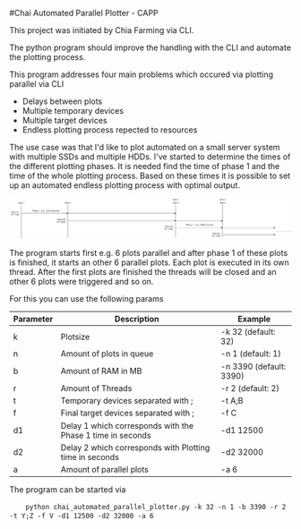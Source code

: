 #Chai Automated Parallel Plotter - CAPP

This project was initiated by Chia Farming via CLI.

The python program should improve the handling with the CLI and automate the plotting process.

This program addresses four main problems which occured via plotting parallel via CLI

* Delays between plots
* Multiple temporary devices
* Multiple target devices
* Endless plotting process repected to resources

The use case was that I'd like to plot automated on a small server system with multiple SSDs and multiple HDDs. I've started
to determine the times of the different plotting phases. It is needed find the time of phase 1 and the time of the whole
plotting process. Based on these times it is possible to set up an automated endless plotting process with optimal output.

![Delay Times between Plots](delay_diagram.png "Delay between Plots")

The program starts first e.g. 6 plots parallel and after phase 1 of these plots is finished, it starts an other 6 parallel
plots. Each plot is executed in its own thread. After the first plots are finished the threads will be closed and an
other 6 plots were triggered and so on.

For this you can use the following params


|Parameter |Description |Example |
| --- | --- | --- |
|k |Plotsize |-k 32 (default: 32) |
|n |Amount of plots in queue |-n 1 (default: 1) |
|b |Amount of RAM in MB |-n 3390 (default: 3390) |
|r |Amount of Threads |-r 2 (default: 2) |
|t |Temporary devices separated with ; |-t A;B |
|f |Final target devices separated with ; |-f C |
|d1 |Delay 1 which corresponds with the Phase 1 time in seconds |-d1 12500 |
|d2 |Delay 2 which corresponds with Plotting time in seconds|-d2 32000 |
|a |Amount of parallel plots |-a 6 |

The program can be started via
```
    python chai_automated_parallel_plotter.py -k 32 -n 1 -b 3390 -r 2 -t Y;Z -f V -d1 12500 -d2 32000 -a 6
```
